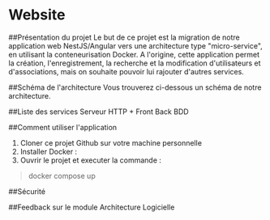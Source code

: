 # Website

##Présentation du projet
Le but de ce projet est la migration de notre application web NestJS/Angular vers une architecture type "micro-service", en utilisant la conteneurisation Docker.
A l'origine, cette application permet la création, l'enregistrement, la recherche et la modification d'utilisateurs et d'associations, mais on souhaite pouvoir lui rajouter d'autres services.

##Schéma de l'architecture
Vous trouverez ci-dessous un schéma de notre architecture.

##Liste des services
Serveur HTTP + Front
Back
BDD

##Comment utiliser l'application
1. Cloner ce projet Github sur votre machine personnelle
2. Installer Docker :
3. Ouvrir le projet et executer la commande :
> docker compose up

##Sécurité

##Feedback sur le module Architecture Logicielle
